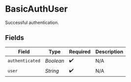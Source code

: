 # BasicAuthUser

Successful authentication.


## Fields

| Field              | Type               | Required           | Description        |
| ------------------ | ------------------ | ------------------ | ------------------ |
| `authenticated`    | *Boolean*          | :heavy_check_mark: | N/A                |
| `user`             | *String*           | :heavy_check_mark: | N/A                |
